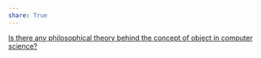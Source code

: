 ```yaml
---
share: True
---
```

[Is there any philosophical theory behind the concept of object in computer science?](https://philosophy.stackexchange.com/q/99660/19487)
